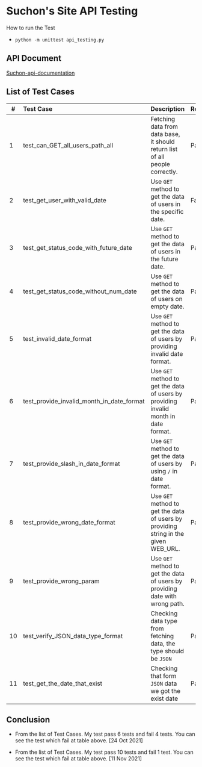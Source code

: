 # Suchon's Site API Testing

How to run the Test          
* ```python -m unittest api_testing.py```

## API Document
[Suchon-api-documentation](https://suchonsite-server.herokuapp.com/api-docs/#/)

## List of Test Cases

| # | Test Case  | Description     | Result|
|---|:----------|:------------------|---------|
| 1 | test_can_GET_all_users_path_all | Fetching data from data base, it should return list of all people correctly.  |Pass|
| 2 | test_get_user_with_valid_date | Use ```GET``` method to get the data of users in the specific date. |Fail|
| 3 | test_get_status_code_with_future_date | Use ```GET``` method to get the data of users in the future date. |Pass|
| 4 |test_get_status_code_without_num_date |  Use ```GET``` method to get the data of users on empty date.|Pass|
| 5 | test_invalid_date_format | Use ```GET``` method to get the data of users by providing invalid date format.|Pass|
| 6 | test_provide_invalid_month_in_date_format|Use ```GET``` method to get the data of users by providing invalid month in date format. |Pass|
| 7 | test_provide_slash_in_date_format | Use ```GET``` method to get the data of users by using `/` in date format.|Pass|
| 8 | test_provide_wrong_date_format |Use ```GET``` method to get the data of users by providing string in the given WEB_URL. |Pass|
| 9 | test_provide_wrong_param | Use ```GET``` method to get the data of users by providing date with wrong path.|Pass|
| 10 | test_verify_JSON_data_type_format | Checking data type from fetching data, the type should be ```JSON```|Pass|
| 11 | test_get_the_date_that_exist | Checking that form ```JSON``` data we got the exist date|Pass|

## Conclusion
* From the list of Test Cases. My test pass 6 tests and fail 4 tests.
  You can see the test which fail at table above. [24 Oct 2021]

* From the list of Test Cases. My test pass 10 tests and fail 1 test.
  You can see the test which fail at table above. [11 Nov 2021]